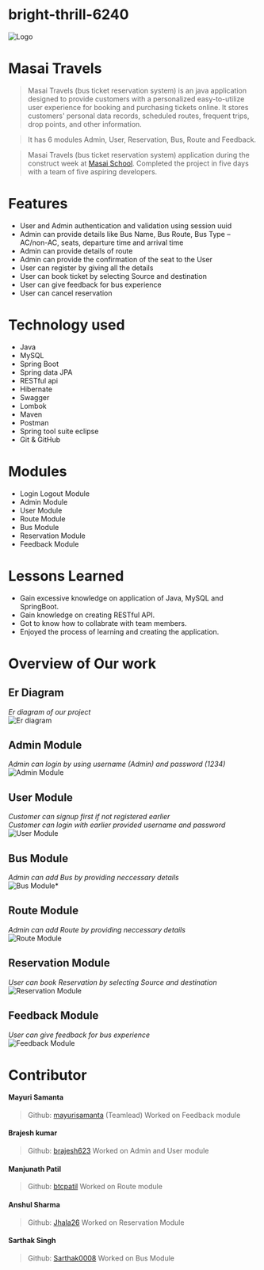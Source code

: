 # bright-thrill-6240

![Logo](https://github.com/mayurisamanta/bright-thrill-6240/blob/main/Assets/logo.png?raw=true)

# Masai Travels

> Masai Travels (bus ticket reservation system) is an java application designed to provide customers with a personalized easy-to-utilize user experience for booking and purchasing tickets online. It stores customers' personal data records, scheduled routes, frequent trips, drop points, and other information.

> It has 6 modules Admin, User, Reservation, Bus, Route and Feedback.

> Masai Travels (bus ticket reservation system) application during the construct week at [Masai School](https://masaischool.com/). Completed the project in five days with a team of five aspiring developers.

# Features

- User and Admin authentication and validation using session uuid
- Admin can provide details like Bus Name, Bus Route, Bus Type –AC/non-AC, seats, departure time and arrival time
- Admin can provide details of route
- Admin can provide the confirmation of the seat to the User
- User can register by giving all the details
- User can book ticket by selecting Source and destination
- User can give feedback for bus experience
- User can cancel reservation

# Technology used 

- Java
- MySQL
- Spring Boot
- Spring data JPA
- RESTful api
- Hibernate
- Swagger
- Lombok
- Maven
- Postman
- Spring tool suite eclipse
- Git & GitHub

# Modules

- Login Logout Module
- Admin Module
- User Module
- Route Module
- Bus Module
- Reservation Module
- Feedback Module

# Lessons Learned

- Gain excessive knowledge on application of Java, MySQL and SpringBoot.
- Gain knowledge on creating RESTful API.
- Got to know how to collabrate with team members.
- Enjoyed the process of learning and creating the application.

# Overview of Our work

## **Er Diagram** 
*Er diagram of our project*
</br>
![Er diagram](https://github.com/mayurisamanta/bright-thrill-6240/blob/main/Assets/erdiagram.png?raw=true)

## **Admin Module** 
*Admin can login by using username (Admin) and password (1234)*
</br>
![Admin Module](https://github.com/mayurisamanta/bright-thrill-6240/blob/main/Assets/admin.png?raw=true)


## **User Module**
*Customer can signup first if not registered earlier*
</br>
*Customer can login with earlier provided username and password*
</br>
![User Module](https://github.com/mayurisamanta/bright-thrill-6240/blob/main/Assets/user.png?raw=true)

## **Bus Module** 
*Admin can add Bus by providing neccessary details*
</br>
![Bus Module*](https://github.com/mayurisamanta/bright-thrill-6240/blob/main/Assets/bus.png?raw=true)

## **Route Module**
*Admin can add Route by providing neccessary details*
</br>
![Route Module](https://github.com/mayurisamanta/bright-thrill-6240/blob/main/Assets/route.png?raw=true)

## **Reservation Module**
*User can book Reservation by selecting Source and destination*
</br>
![Reservation Module](https://github.com/mayurisamanta/bright-thrill-6240/blob/main/Assets/reservation.png?raw=true)

## **Feedback Module**
*User can give feedback for bus experience*
</br>
![Feedback Module](https://github.com/mayurisamanta/bright-thrill-6240/blob/main/Assets/feedback.png?raw=true)

# Contributor

#### Mayuri Samanta
> Github: [mayurisamanta](https://github.com/mayurisamanta) 
(Teamlead)
Worked on Feedback module
#### Brajesh kumar
> Github: [brajesh623](https://github.com/brajesh623)
Worked on Admin and User module

#### Manjunath Patil 
>Github: [btcpatil](https://github.com/btcpatil)
Worked on Route module

#### Anshul Sharma
>Github: [Jhala26](https://github.com/Jhala26)
Worked on Reservation Module

#### Sarthak Singh
>Github: [Sarthak0008](https://github.com/Sarthak0008)
Worked on Bus Module


